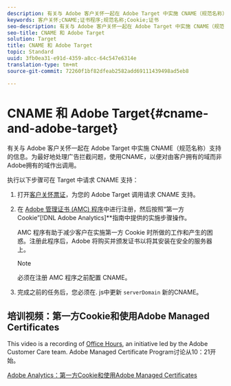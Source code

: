 ```yaml
---
description: 有关与 Adobe 客户关怀一起在 Adobe Target 中实施 CNAME（规范名称）支持的信息。
keywords: 客户关怀;CNAME;证书程序;规范名称;Cookie;证书
seo-description: 有关与 Adobe 客户关怀一起在 Adobe Target 中实施 CNAME（规范名称）支持的信息。
seo-title: CNAME 和 Adobe Target
solution: Target
title: CNAME 和 Adobe Target
topic: Standard
uuid: 3fb0ea31-e91d-4359-a8cc-64c547e6314e
translation-type: tm+mt
source-git-commit: 72260f1bf82dfeab2582add69111439498ad5eb8

---
```



# CNAME 和 Adobe Target{#cname-and-adobe-target}

有关与 Adobe 客户关怀一起在 Adobe Target 中实施 CNAME（规范名称）支持的信息。为最好地处理广告拦截问题，使用CNAME，以便对由客户拥有的域而非Adobe拥有的域作出调用。

执行以下步骤可在 Target 中请求 CNAME 支持：

1. 打开[客户关怀票证](../../cmp-resources-and-contact-information.md#reference_ACA3391A00EF467B87930A450050077C)，为您的 Adobe Target 调用请求 CNAME 支持。
1. 在 [Adobe 管理证书 (AMC) 程序](https://marketing.adobe.com/resources/help/en_US/whitepapers/first_party_cookies/adobe_managed_cert_pgm.html)中进行注册，然后按照“第一方 Cookie”[!DNL Adobe Analytics]**&#x200B;指南中提供的实施步骤操作。

   AMC 程序有助于减少客户在实施第一方 Cookie 时所做的工作和产生的困惑。注册此程序后，Adobe 将购买并颁发证书以将其安装在安全的服务器上。

   >[!NOTE]
   >
   >必须在注册 AMC 程序之前配置 CNAME。

1. 完成之前的任务后，您必须在. js中更新 `serverDomain` 新的CNAME。

## 培训视频：第一方Cookie和使用Adobe Managed Certificates

This video is a recording of [Office Hours](/help/cmp-resources-and-contact-information.md#concept_58EA30379D3B48C4848BA2A8C464A5B7), an initiative led by the Adobe Customer Care team. Adobe Managed Certificate Program讨论从10：21开始。

[Adobe Analytics：第一方Cookie和使用Adobe Managed Certificates](https://helpx.adobe.com/customer-care-office-hours/analytics/first-party-cookies-adobe-managed-certificates.html)
